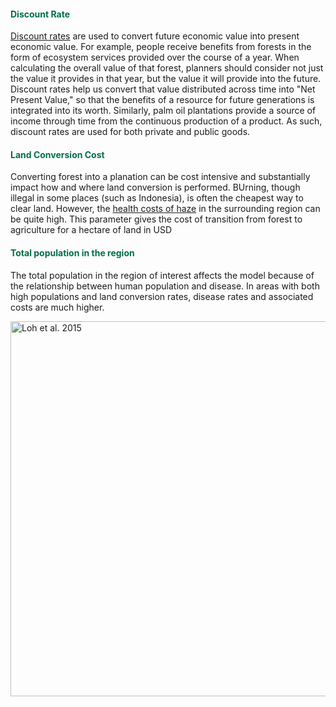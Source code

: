#### <span style="color:#016F46"><b>Discount Rate</b></span>

[Discount rates](http://www.lse.ac.uk/GranthamInstitute/faqs/what-are-social-discount-rates/) are used to convert future economic value into present economic value. For example, people receive benefits from forests in the form of ecosystem services provided over the course of a year.  When calculating the overall value of that forest, planners should consider not just the value it provides in that year, but the value it will provide into the future. Discount rates help us convert that value distributed across time into "Net Present Value," so that the benefits of a resource for future generations is integrated into its worth. Similarly, palm oil plantations provide a source of income through time from the continuous production of a product. As such, discount rates are used for both private and public goods. 

#### <span style="color:#016F46"><b>Land Conversion Cost</b></span>

Converting forest into a planation can be cost intensive and substantially impact how and where land conversion is performed. BUrning, though illegal in some places (such as Indonesia), is often the cheapest way to clear land. However, the [health costs of haze](http://news.mit.edu/2018/mit-researchers-peat-burning-sumatra-causes-severe-haze-singapore-1121) in the surrounding region can be quite high.  This parameter gives the cost of transition from forest to agriculture for a hectare of land in USD

#### <span style="color:#016F46"><b>Total population in the region</b></span>

The total population in the region of interest affects the model because of the relationship between human population and disease. In areas with both high populations and land conversion rates, disease rates and associated costs are much higher. 

<img src="car.png"
     alt="Loh et al. 2015"
     width= "600"/>